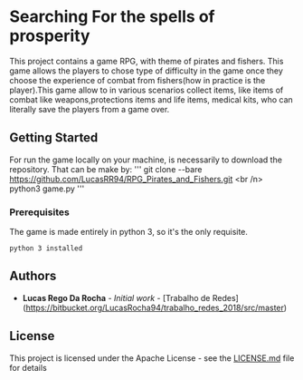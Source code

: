 # Searching For the spells of prosperity

This project contains a game RPG, with theme of pirates and fishers. This game allows the players to chose type of difficulty in the game once they choose the experience of combat from fishers(how in practice is the player).This game allow to in various scenarios collect items, like items of combat like weapons,protections items  and life items, medical kits,  who can literally save the players from a game over.

## Getting Started

For run the game locally on your machine, is necessarily to download the repository.
That can be make by:
'''
git clone --bare https://github.com/LucasRR94/RPG_Pirates_and_Fishers.git <br /n>
python3 game.py
'''

### Prerequisites

The game is made entirely in python 3, so it's the only requisite.

```
python 3 installed
```

## Authors
* **Lucas Rego Da Rocha** - *Initial work* - [Trabalho de Redes]
(https://bitbucket.org/LucasRocha94/trabalho_redes_2018/src/master)


## License

This project is licensed under the Apache License - see the [LICENSE.md](LICENSE.md) file for details

